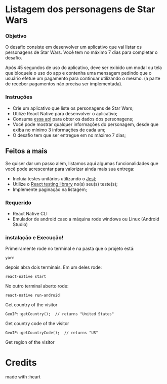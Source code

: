 # Listagem dos personagens de Star Wars

### Objetivo
O desafio consiste em desenvolver um aplicativo que vai listar os personagens de Star Wars. Você tem no máximo 7 dias para completar o desafio.

Após 45 segundos de uso do aplicativo, deve ser exibido um modal ou tela que bloqueie o uso do app e contenha uma mensagem pedindo que o usuário efetue um pagamento para continuar utilizando o mesmo. (a parte de receber pagamentos não precisa ser implementada).

### Instruções

- Crie um aplicativo que liste os personagens de Star Wars;
- Utilize React Native para desenvolver o aplicativo;
- Consuma [essa api](https://swapi.dev/) para obter os dados dos personagens;
- Você pode mostrar qualquer informações do personagem, desde que exiba no mínimo 3 informações de cada um;
- O desafio tem que ser entregue em no máximo 7 dias;

## Feitos a mais

Se quiser dar um passo além, listamos aqui algumas funcionalidades que você pode acrescentar para valorizar ainda mais sua entrega:

- Incluia testes unitários utilizando o [Jest](https://jestjs.io/pt-BR/);
- Utilize o [React testing library](https://github.com/callstack/react-native-testing-library) no(s) seu(s) teste(s);
- Implemente paginação na listagem;



### Requerido

* React Native CLI
* Emulador de android caso a máquina rode windows ou Linux (Android Studio)

### instalação e Execução!
Primeiramente rode no terminal e na pasta que o projeto está:

```yarn```

depois abra dois terminais. Em um deles rode:

```react-native start```

No outro terminal aberto rode:

```react-native run-android```



Get country of the visitor

    GeoIP::getCountry();  // returns "United States"

Get country code of the visitor

    GeoIP::getCountryCode();  // returns "US"

Get region of the visitor


Credits
=======




made with :heart
